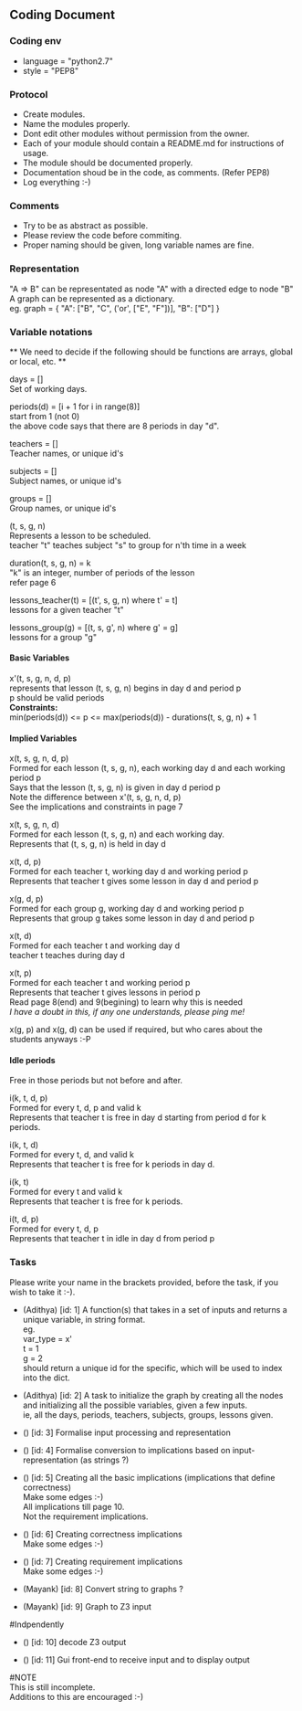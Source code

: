 ## Coding Document

### Coding env
- language = "python2.7"
- style = "PEP8"

### Protocol
- Create modules.
- Name the modules properly.
- Dont edit other modules without permission from the owner.
- Each of your module should contain a README.md for instructions of usage.
- The module should be documented properly.
- Documentation shoud be in the code, as comments. (Refer PEP8)
- Log everything :-)

### Comments
- Try to be as abstract as possible.
- Please review the code before commiting.
- Proper naming should be given, long variable names are fine.

### Representation
"A => B" can be representated as node "A" with a directed edge to node "B"  
A graph can be represented as a dictionary.  
eg. graph = {
	"A": ["B", "C", ('or', ["E", "F"])],
	"B": ["D"]
}

### Variable notations

**
We need to decide if the following should be functions are arrays, global or local, etc.
**

days = []  
	Set of working days.

periods(d) = [i + 1 for i in range(8)]  
	start from 1 (not 0)  
	the above code says that there are 8 periods in day "d".

teachers = []  
	Teacher names, or unique id's

subjects = []  
	Subject names, or unique id's

groups = []  
	Group names, or unique id's

(t, s, g, n)  
	Represents a lesson to be scheduled.  
	teacher "t" teaches subject "s" to group for n'th time in a week

duration(t, s, g, n) = k  
	"k" is an integer, number of periods of the lesson  
	refer page 6

lessons_teacher(t) = [(t', s, g, n) where t' = t]  
	lessons for a given teacher "t"

lessons_group(g) = [(t, s, g', n) where g' = g]  
	lessons for a group "g"

#### Basic Variables

x'(t, s, g, n, d, p)  
	represents that lesson (t, s, g, n) begins in day d and period p  
	p should be valid periods  
**Constraints:**  
	min(periods(d)) <= p <= max(periods(d)) - durations(t, s, g, n) + 1  

#### Implied Variables  

x(t, s, g, n, d, p)  
	Formed for each lesson (t, s, g, n), each working day d and each working period p  
	Says that the lesson (t, s, g, n) is given in day d period p  
	Note the difference between x'(t, s, g, n, d, p)  
	See the implications and constraints in page 7  

x(t, s, g, n, d)  
	Formed for each lesson (t, s, g, n) and each working day.  
	Represents that (t, s, g, n) is held in day d  

x(t, d, p)  
	Formed for each teacher t, working day d and working period p  
	Represents that teacher t gives some lesson in day d and period p  

x(g, d, p)  
	Formed for each group g, working day d and working period p  
	Represents that group g takes some lesson in day d and period p  

x(t, d)  
	Formed for each teacher t and working day d  
	teacher t teaches during day d  

x(t, p)  
	Formed for each teacher t and working period p  
	Represents that teacher t gives lessons in period p  
	Read page 8(end) and 9(begining) to learn why this is needed  
	*I have a doubt in this, if any one understands, please ping me!*  

x(g, p) and x(g, d) can be used if required, but who cares about the students anyways :-P  

#### Idle periods  
Free in those periods but not before and after.  

i(k, t, d, p)  
	Formed for every t, d, p and valid k  
	Represents that teacher t is free in day d starting from period d for k periods.  

i(k, t, d)  
	Formed for every t, d, and valid k  
	Represents that teacher t is free for k periods in day d.  

i(k, t)  
	Formed for every t and valid k  
	Represents that teacher t is free for k periods.  


i(t, d, p)  
	Formed for every t, d, p  
	Represents that teacher t in idle in day d from period p  



### Tasks  
Please write your name in the brackets provided, before the task, if you wish to take it :-).  

- (Adithya) [id: 1] A function(s) that takes in a set of inputs and returns a unique variable, in string format.  
	eg.  
		var_type = x'  
		t = 1  
		g = 2  
		should return a unique id for the specific, which will be used to index into the dict.  

- (Adithya) [id: 2] A task to initialize the graph by creating all the nodes and initializing all the possible variables, given a few inputs.  
ie, all the days, periods, teachers, subjects, groups, lessons given.  

- () [id: 3] Formalise input processing and representation

- () [id: 4] Formalise conversion to implications based on input-representation (as strings ?)

- () [id: 5] Creating all the basic implications (implications that define correctness)  
Make some edges :-)  
All implications till page 10.  
Not the requirement implications.  

- () [id: 6] Creating correctness implications  
Make some edges :-)  

- () [id: 7] Creating requirement implications  
Make some edges :-)  

- (Mayank) [id: 8] Convert string to graphs ?

- (Mayank) [id: 9] Graph to Z3 input               

#Indpendently
- () [id: 10] decode Z3 output

- () [id: 11] Gui front-end to receive input and to display output 

  
#NOTE  
This is still incomplete.    
Additions to this are encouraged :-)    
